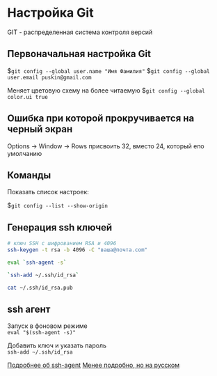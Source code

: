 # Настройка Git

GIT - распределенная система контроля версий

## Первоначальная настройка Git

$`git config --global user.name "Имя Фамилия"`
$`git config --global user.email puskin@gmail.com`

Меняет цветовую схему на более читаемую
$`git config --global color.ui true`

## Ошибка при которой прокручивается на черный экран

Options -> Window -> Rows присвоить 32, вместо 24, который епо умолчанию

## Команды

Показать список настроек: 

$`git config --list --show-origin`

## Генерация ssh ключей 

```bash
# ключ SSH с шифрованием RSA и 4096
ssh-keygen -t rsa -b 4096 -C "ваша@почта.com"

eval `ssh-agent -s`

`ssh-add ~/.ssh/id_rsa`

cat ~/.ssh/id_rsa.pub
```

## ssh агент

Запуск в фоновом режиме  
`eval "$(ssh-agent -s)"`

Добавить ключ и указать пароль  
`ssh-add ~/.ssh/id_rsa`

[Подробнее об ssh-agent](https://kamarada.github.io/en/2019/07/14/using-git-with-ssh-keys/#.X-DHNNgzY2w)
[Менее подробно, но на русском](https://only-to-top.ru/blog/tools/2019-12-08-git-ssh-windows.html)